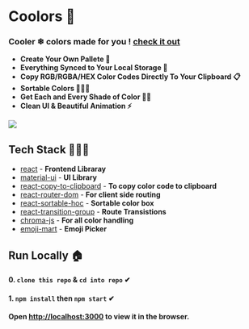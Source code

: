 # Coolors 🎨
### Cooler ❄  colors made for you !  [check it out](https://coolors-web.web.app/)


- **Create Your Own Pallete 🎨‍**
- **Everything Synced to Your Local Storage 🔁**
- **Copy RGB/RGBA/HEX Color Codes Directly To Your Clipboard 📋**
- **Sortable Colors 🤹🏻‍♀️**
- **Get Each and Every Shade of Color 💅🏻**
- **Clean UI & Beautiful Animation  ⚡**

![](asset/test.gif)

## Tech Stack 👨🏻‍💻

- [react] - **Frontend Libraray**
- [material-ui] - **UI Library**
- [react-copy-to-clipboard] - **To copy color code to clipboard**
- [react-router-dom] - **For client side routing**
- [react-sortable-hoc] - **Sortable color box**
- [react-transition-group] - **Route Transistions**
- [chroma-js] - **For all color handling**
- [emoji-mart] - **Emoji Picker**

## Run Locally 🏠

#### 0. `clone this repo` & `cd into repo` ✔
####  1. `npm install` then `npm start` ✔
#### Open [http://localhost:3000](http://localhost:3000) to view it in the browser.



[FLAT UI COLORS 2]:<https://flatuicolors.com/>
[Check it out]:<https://coolors.now.sh/> 
[react]:<https://reactjs.org/>
[material-ui]:<https://material-ui.com/>
[react-copy-to-clipboard]:<https://www.npmjs.com/package/react-copy-to-clipboard>
[react-router-dom]:<https://www.npmjs.com/package/react-router-dom>
[react-sortable-hoc]:<https://www.npmjs.com/package/react-sortable-hoc>
[react-transition-group]:<https://www.npmjs.com/package/react-transition-group>
[chroma-js]:<https://vis4.net/chromajs/>
[emoji-mart]:<https://www.npmjs.com/package/emoji-mart>